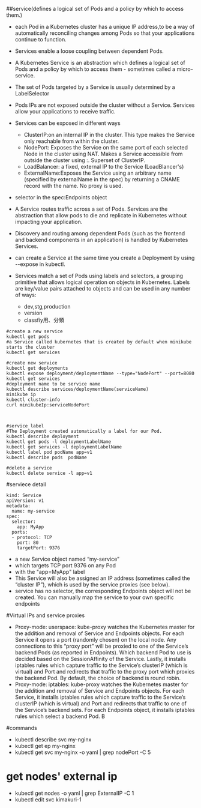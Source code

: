 ##service(defines a logical set of Pods and a policy by which to access them.)
-  each Pod in a Kubernetes cluster has a unique IP address,to be a way of automatically reconciling changes among Pods so that your applications continue to function.
-  Services enable a loose coupling between dependent Pods.
- A Kubernetes Service is an abstraction which defines a logical set of Pods and a policy by which to access them - sometimes called a micro-service. 

- The set of Pods targeted by a Service is usually determined by a LabelSelector
- Pods IPs are not exposed outside the cluster without a Service. Services allow your applications to receive traffic. 
- Services can be exposed in different ways 

  -  ClusterIP:on an internal IP in the cluster. This type makes the Service only reachable from within the cluster.
  - NodePort: Exposes the Service on the same port of each selected Node in the cluster using NAT. Makes a Service accessible from outside the cluster using <NodeIP>:<NodePort>. Superset of ClusterIP.
  - LoadBalancer: a fixed, external IP to the Service (LoadBlancer's)
  - ExternalName:Exposes the Service using an arbitrary name (specified by externalName in the spec) by returning a CNAME record with the name. No proxy is used. 
 
- selector in the spec:Endpoints object
- A Service routes traffic across a set of Pods. Services are the abstraction that allow pods to die and replicate in Kubernetes without impacting your application.
- Discovery and routing among dependent Pods (such as the frontend and backend components in an application) is handled by Kubernetes Services.
- can create a Service at the same time you create a Deployment by using
  --expose in kubectl.
- Services match a set of Pods using labels and selectors, a grouping primitive that allows logical operation on objects in Kubernetes. Labels are key/value pairs attached to objects and can be used in any number of ways:
   
    - dev,stg,production
    - version
    - classfiy用、分類
    
````
#create a new service
kubectl get pods
#a Service called kubernetes that is created by default when minikube starts the cluster
kubectl get services

#create new service
kubectl get deployments
kubectl expose deployment/deploymentName --type="NodePort" --port=8080
kubectl get services
#deployment name to be service name
kubectl describe services/deploymentName(serviceName) 
minikube ip
kubectl cluster-info
curl minikubeIp:serviceNodePort



#service label
#The Deployment created automatically a label for our Pod. 
kubectl describe deployment
kubectl get pods -l deploymentLabelName
kubectl get services -l deploymentLabelName
kubectl label pod podName app=v1
kubectl describe pods  podName

#delete a service
kubectl delete service -l app=v1
````

#serviece detail
```
kind: Service
apiVersion: v1
metadata:
  name: my-service
spec:
  selector:
    app: MyApp
  ports:
  - protocol: TCP
    port: 80
    targetPort: 9376
```
- a new Service object named “my-service” 
- which targets TCP port 9376 on any Pod
- with the "app=MyApp" label
- This Service will also be assigned an IP address (sometimes called the “cluster IP”), which is used by the service proxies (see below).
- service has no selector, the corresponding Endpoints object will not be created. You can manually map the service to your own specific endpoints

#Virtual IPs and service proxies
- Proxy-mode: userspace: kube-proxy watches the Kubernetes master for the addition and removal of Service and Endpoints objects. For each Service it opens a port (randomly chosen) on the local node. Any connections to this “proxy port” will be proxied to one of the Service’s backend Pods (as reported in Endpoints). Which backend Pod to use is decided based on the SessionAffinity of the Service. Lastly, it installs iptables rules which capture traffic to the Service’s clusterIP (which is virtual) and Port and redirects that traffic to the proxy port which proxies the backend Pod. By default, the choice of backend is round robin.
- Proxy-mode: iptables:  kube-proxy watches the Kubernetes master for the addition and removal of Service and Endpoints objects. For each Service, it installs iptables rules which capture traffic to the Service’s clusterIP (which is virtual) and Port and redirects that traffic to one of the Service’s backend sets. For each Endpoints object, it installs iptables rules which select a backend Pod. B


#commands
- kubectl describe svc my-nginx
- kubectl get ep my-nginx
- kubectl get svc my-nginx -o yaml | grep nodePort -C 5
# get nodes' external ip
- kubectl get nodes -o yaml | grep ExternalIP -C 1
- kubectl edit svc kimakuri-1